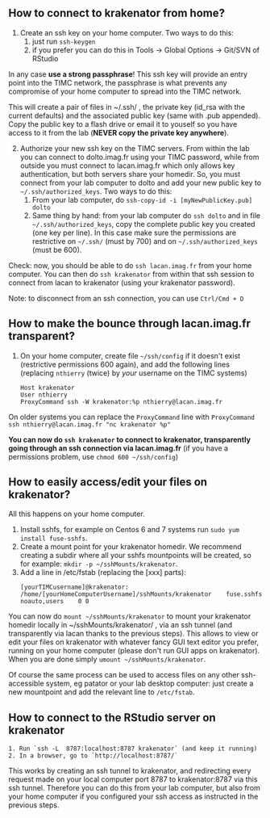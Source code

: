 ## How to connect to krakenator from home?

1. Create an ssh key on your home computer. Two ways to do this:
    1. just run `ssh-keygen`
    2. if you prefer you can do this in Tools -> Global Options -> Git/SVN of RStudio

In any case <b>use a strong passphrase</b>! This ssh key will provide an entry point into the TIMC network, the passphrase is what prevents any compromise of your home computer to spread into the TIMC network.

This will create a pair of files in ~/.ssh/ , the private key (id_rsa with the current defaults) and the associated public key (same with .pub appended). Copy the public key to a flash drive or email it to youself so you have access to it from the lab (<b>NEVER copy the private key anywhere</b>).

2. Authorize your new ssh key on the TIMC servers. From within the lab you can connect to dolto.imag.fr using your TIMC password, while from outside you must connect to lacan.imag.fr which only allows key authentication, but both servers share your homedir. So, you must connect from your lab computer to dolto and add your new public key to `~/.ssh/authorized_keys`. Two ways to do this:
    1. From your lab computer, do `ssh-copy-id -i [myNewPublicKey.pub] dolto`
    2. Same thing by hand: from your lab computer do `ssh dolto` and in file `~/.ssh/authorized_keys`, copy the complete public key you created (one key per line). In this case make sure the permissions are restrictive on `~/.ssh/` (must by 700) and on  `~/.ssh/authorized_keys` (must be 600).

Check: now, you should be able to do `ssh lacan.imag.fr` from your home computer. You can then do `ssh krakenator` from within that ssh session to connect from lacan to krakenator (using your krakenator password).

Note: to disconnect from an ssh connection, you can use `Ctrl/Cmd + D`


## How to make the bounce through lacan.imag.fr transparent?

1. On your home computer, create file `~/ssh/config` if it doesn't exist (restrictive permissions 600 again), and add the following lines (replacing `nthierry` (twice) by *your* username on the TIMC systems)
    ```
    Host krakenator
    User nthierry
    ProxyCommand ssh -W krakenator:%p nthierry@lacan.imag.fr 
    ```

On older systems you can replace the `ProxyCommand` line with
    ```
    ProxyCommand ssh nthierry@lacan.imag.fr "nc krakenator %p"
    ```
       
**You can now do `ssh krakenator` to connect to krakenator, transparently going through an ssh connection via lacan.imag.fr** (if you have a permissions problem, use `chmod 600 ~/ssh/config`)
    
    
## How to easily access/edit your files on krakenator?

All this happens on your home computer.
1. Install sshfs, for example on Centos 6 and 7 systems run `sudo yum install fuse-sshfs`.
1. Create a mount point for your krakenator homedir. We recommend creating a subdir where all your sshfs mountpoints will be created, so for example: `mkdir -p ~/sshMounts/krakenator`.
1. Add a line in /etc/fstab (replacing the [xxx] parts):
    ```
    [yourTIMCusername]@krakenator:    /home/[yourHomeComputerUsername]/sshMounts/krakenator    fuse.sshfs    noauto,users    0 0
    ```

You can now do `mount ~/sshMounts/krakenator` to mount your krakenator homedir locally in ~/sshMounts/krakenator/ , via an ssh tunnel (and transparently via lacan thanks to the previous steps). This allows to view or edit your files on krakenator with whatever fancy GUI text editor you prefer, running on your home computer (please don't run GUI apps on krakenator). When you are done simply `umount ~/sshMounts/krakenator`.

Of course the same process can be used to access files on any other ssh-accessible system, eg patator or your lab desktop computer: just create a new mountpoint and add the relevant line to `/etc/fstab`.


## How to connect to the RStudio server on krakenator

    1. Run `ssh -L  8787:localhost:8787 krakenator` (and keep it running)
    2. In a browser, go to `http://localhost:8787/`

This works by creating an ssh tunnel to krakenator, and redirecting every request made on your local computer port 8787 to krakenator:8787 via this ssh tunnel. Therefore you can do this from your lab computer, but also from your home computer if you configured your ssh access as instructed in the previous steps.

